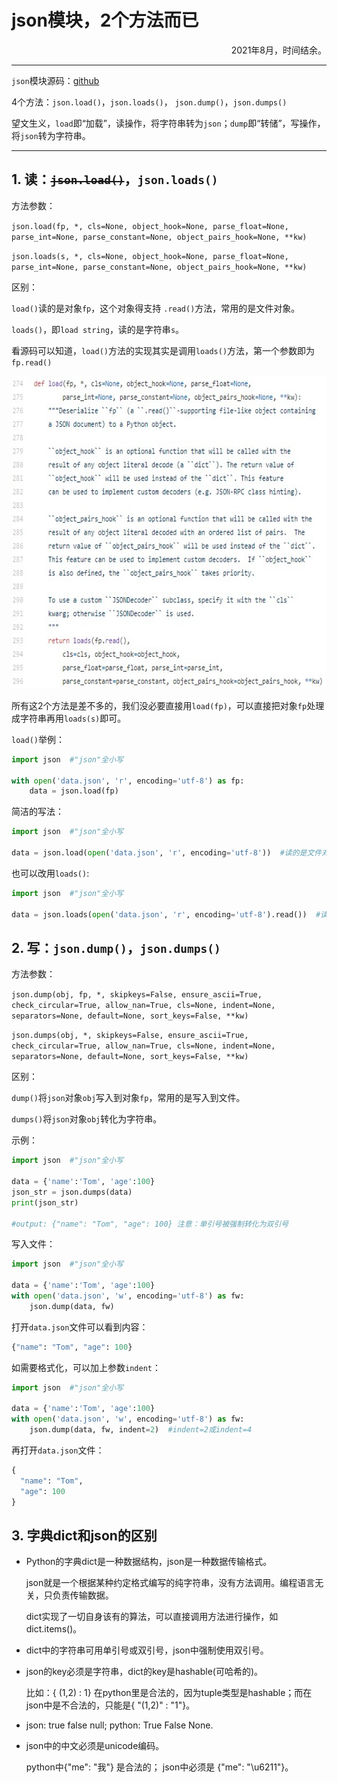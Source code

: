 # json模块，2个方法而已

<p align="right">2021年8月，时间结余。</p>

---
`json`模块源码：[github](https://github.com/zhhl9101/cpython/blob/main/Lib/json/__init__.py)

4个方法：`json.load()`，`json.loads()`， `json.dump()`，`json.dumps()`

望文生义，`load`即“加载”，读操作，将字符串转为`json`；`dump`即“转储”，写操作，将`json`转为字符串。

---

## 1. 读：~~`json.load()`~~，`json.loads()`

方法参数：

`json.load(fp, *, cls=None, object_hook=None, parse_float=None, parse_int=None, parse_constant=None, object_pairs_hook=None, **kw)`

`json.loads(s, *, cls=None, object_hook=None, parse_float=None, parse_int=None, parse_constant=None, object_pairs_hook=None, **kw)`

区别：

`load()`读的是对象`fp`，这个对象得支持 `.read()`方法，常用的是文件对象。

`loads()`，即`load string`，读的是字符串`s`。

看源码可以知道，`load()`方法的实现其实是调用`loads()`方法，第一个参数即为`fp.read()`

 <img src="..\pictures\python\load.jpg" title="load" width="600px" height="500px">

所有这2个方法是差不多的，我们没必要直接用`load(fp)`，可以直接把对象`fp`处理成字符串再用`loads(s)`即可。

`load()`举例：

```python
import json  #"json"全小写

with open('data.json', 'r', encoding='utf-8') as fp:
    data = json.load(fp)
```

简洁的写法：

```python 
import json  #"json"全小写

data = json.load(open('data.json', 'r', encoding='utf-8'))  #读的是文件对象
```

也可以改用`loads()`:

```python
import json  #"json"全小写

data = json.loads(open('data.json', 'r', encoding='utf-8').read())  #读的是字符串
```

## 2. 写：`json.dump()`，`json.dumps()`

方法参数：

`json.dump(obj, fp, *, skipkeys=False, ensure_ascii=True, check_circular=True, allow_nan=True, cls=None, indent=None, separators=None, default=None, sort_keys=False, **kw)`

`json.dumps(obj, *, skipkeys=False, ensure_ascii=True, check_circular=True, allow_nan=True, cls=None, indent=None, separators=None, default=None, sort_keys=False, **kw)`

区别：

`dump()`将`json`对象`obj`写入到对象`fp`，常用的是写入到文件。

`dumps()`将`json`对象`obj`转化为字符串。

示例：

```python
import json  #"json"全小写

data = {'name':'Tom', 'age':100}
json_str = json.dumps(data)
print(json_str)

#output: {"name": "Tom", "age": 100} 注意：单引号被强制转化为双引号
```

写入文件：

```python
import json  #"json"全小写

data = {'name':'Tom', 'age':100}
with open('data.json', 'w', encoding='utf-8') as fw:
    json.dump(data, fw)
```

打开`data.json`文件可以看到内容：

```python
{"name": "Tom", "age": 100}
```

如需要格式化，可以加上参数`indent`：

```python
import json  #"json"全小写

data = {'name':'Tom', 'age':100}
with open('data.json', 'w', encoding='utf-8') as fw:
    json.dump(data, fw, indent=2)  #indent=2或indent=4
```

再打开`data.json`文件：

```python
{
  "name": "Tom",
  "age": 100
}
```

## 3. 字典dict和json的区别

- Python的字典dict是一种数据结构，json是一种数据传输格式。

  json就是一个根据某种约定格式编写的纯字符串，没有方法调用。编程语言无关，只负责传输数据。

  dict实现了一切自身该有的算法，可以直接调用方法进行操作，如dict.items()。

- dict中的字符串可用单引号或双引号，json中强制使用双引号。

- json的key必须是字符串，dict的key是hashable(可哈希的)。

  比如：{ (1,2) : 1} 在python里是合法的，因为tuple类型是hashable；而在json中是不合法的，只能是{ "(1,2)" : "1"}。

- json: true false null; python: True False None.

- json中的中文必须是unicode编码。

  python中{"me": "我"} 是合法的； json中必须是 {"me": "\u6211"}。

  